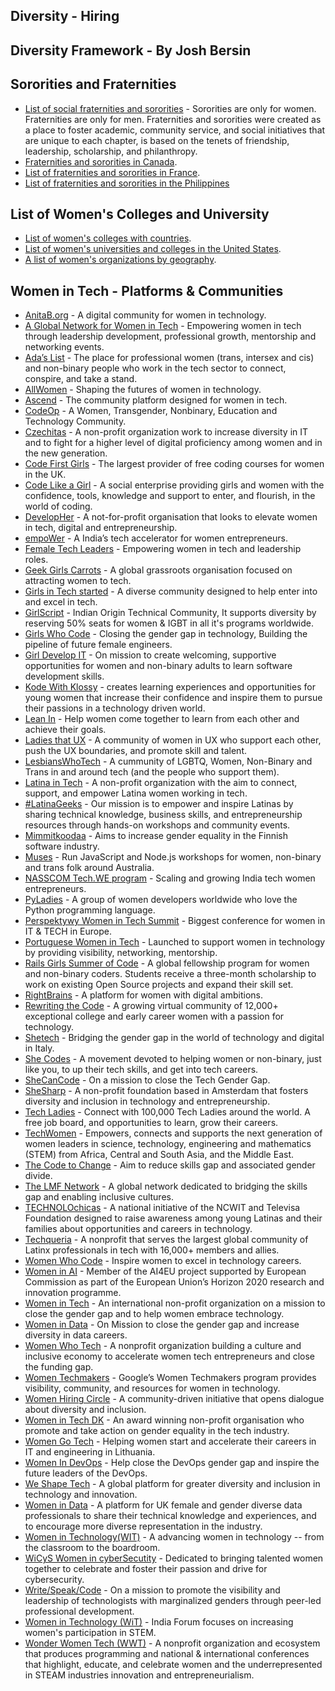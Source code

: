 ## Diversity - Hiring ##

## Diversity Framework - By Josh Bersin ##


## Sororities and Fraternities ##
- [List of social fraternities and sororities](https://en.wikipedia.org/wiki/List_of_social_fraternities_and_sororities) - Sororities are only for women. Fraternities are only for men. Fraternities and sororities were created as a place to foster academic, community service, and social initiatives that are unique to each chapter, is based on the tenets of friendship, leadership, scholarship, and philanthropy. <br />
- [Fraternities and sororities in Canada](https://en.wikipedia.org/wiki/Fraternities_and_sororities_in_Canada). <br />
- [List of fraternities and sororities in France](https://en.wikipedia.org/wiki/List_of_fraternities_and_sororities_in_France). <br />
- [List of fraternities and sororities in the Philippines](https://en.wikipedia.org/wiki/List_of_fraternities_and_sororities_in_the_Philippines)

## List of Women's Colleges and University ##

- [List of women's colleges with countries](https://en.wikipedia.org/wiki/List_of_women%27s_colleges). <br />
- [List of women's universities and colleges in the United States](https://en.wikipedia.org/wiki/List_of_current_and_historical_women%27s_universities_and_colleges_in_the_United_States). <br />
- [A list of women's organizations by geography](https://en.wikipedia.org/wiki/List_of_women%27s_organizations). <br />

## Women in Tech - Platforms & Communities ##

- [AnitaB.org](https://anitab.org/) - A digital community for women in technology. <br />
- [A Global Network for Women in Tech](https://www.womentech.net/en-in) - Empowering women in tech through leadership development, professional growth, mentorship and networking events. <br />
- [Ada’s List](https://www.adaslist.co/) - The place for professional women (trans, intersex and cis) and non-binary people who work in the tech sector to connect, conspire, and take a stand. <br />
- [AllWomen](https://www.allwomen.tech/) - Shaping the futures of women in technology. <br />
- [Ascend](https://ascend.women-in-technology.com/) - The community platform designed for women in tech. <br />
- [CodeOp](https://codeop.tech/) - A Women, Transgender, Nonbinary, Education and Technology Community. <br />
- [Czechitas](https://www.czechitas.cz/en) - A non-profit organization work to increase diversity in IT and to fight for a higher level of digital proficiency among women and in the new generation. <br />
- [Code First Girls](https://codefirstgirls.org.uk/about-us/) - The largest provider of free coding courses for women in the UK. <br />
- [Code Like a Girl](https://www.codelikeagirl.com/) - A social enterprise providing girls and women with the confidence, tools, knowledge and support to enter, and flourish, in the world of coding. <br />
- [DevelopHer](https://developher.org/) - A not-for-profit organisation that looks to elevate women in tech, digital and entrepreneurship. <br />
- [empoWer](https://empower.zone/about-us/) - A India’s tech accelerator for women entrepreneurs. <br />
- [Female Tech Leaders](https://www.femaletechleaders.org/) - Empowering women in tech and leadership roles. <br />
- [Geek Girls Carrots](https://gocarrots.org/) - A global grassroots organisation focused on attracting women to tech. <br />
- [Girls in Tech started](https://girlsintech.org/) - A diverse community designed to help enter into and excel in tech. <br />
- [GirlScript](https://www.girlscript.tech/about) - Indian Origin Technical Community, It supports diversity by reserving 50% seats for women & IGBT in all it's programs worldwide. <br />
- [Girls Who Code](https://girlswhocode.com/) - Closing the gender gap in technology, Building the pipeline of future female engineers. <br />
- [Girl Develop IT](https://girldevelopit.com/) - On mission to create welcoming, supportive opportunities for women and non-binary adults to learn software 
development skills. <br />                                               
- [Kode With Klossy](https://www.kodewithklossy.com/) - creates learning experiences and opportunities for young women that increase their confidence and inspire them to pursue their passions in a technology driven world. <br />
- [Lean In](https://leanin.org/) - Help women come together to learn from each other and achieve their goals. <br />
- [Ladies that UX](https://www.ladiesthatux.com/) - A community of women in UX who support each other, push the UX boundaries, and promote skill and talent. <br />
- [LesbiansWhoTech](https://lesbianswhotech.org/) - A cummunity of LGBTQ, Women, Non-Binary and Trans in and around tech (and the people who support them). <br />
- [Latina in Tech](https://latinasintech.org/) - A non-profit organization with the aim to connect, support, and empower Latina women working in tech. <br />
- [#LatinaGeeks](https://latinageeks.com/) - Our mission is to empower and inspire Latinas by sharing technical knowledge, business skills, and entrepreneurship resources through hands-on workshops and community events. <br />
- [Mimmitkoodaa](https://mimmitkoodaa.ohjelmistoebusiness.fi/) - Aims to increase gender equality in the Finnish software industry. <br />
- [Muses](https://musescodejs.org/) - Run JavaScript and Node.js workshops for women, non-binary and trans folk around Australia. <br />
- [NASSCOM Tech.WE program](https://10000startups.com/nasscomtech.weprogram/) - Scaling and growing India tech women entrepreneurs. <br />
- [PyLadies](https://pyladies.com/) - A group of women developers worldwide who love the Python programming language. <br />
- [Perspektywy Women in Tech Summit](https://womenintechsummit.pl/) - Biggest conference for women in IT & TECH in Europe. <br />
- [Portuguese Women in Tech](https://www.portuguesewomenintech.com/) - Launched to support women in technology by providing visibility, networking, mentorship. <br />
- [Rails Girls Summer of Code](https://railsgirlssummerofcode.org/) - A global fellowship program for women and non-binary coders. Students receive a three-month 
scholarship to work on existing Open Source projects and expand their skill set. <br />
- [RightBrains](https://rightbrains.nl/) - A platform for women with digital ambitions. <br />
- [Rewriting the Code](https://rewritingthecode.org/) - A growing virtual community of 12,000+ exceptional college and early career women with a passion for technology. <br />
- [Shetech](https://shetechitaly.org/) - Bridging the gender gap in the world of technology and digital in Italy. <br />
- [She Codes](https://shecodes.com.au/) - A movement devoted to helping women or non-binary, just like you, to up their tech skills, and get into tech careers. <br />
- [SheCanCode](https://shecancode.io/) - On a mission to close the Tech Gender Gap. <br />
- [SheSharp](https://www.meetup.com/SheSharp/) - A non-profit foundation based in Amsterdam that fosters diversity and inclusion in technology and entrepreneurship. <br />
- [Tech Ladies](https://www.hiretechladies.com/) - Connect with 100,000 Tech Ladies around the world. A free job board, and opportunities to learn, grow their 
careers. <br />
- [TechWomen](https://www.techwomen.org/) - Empowers, connects and supports the next generation of women leaders in science, technology, engineering and mathematics (STEM) from Africa, Central and South Asia, and the Middle East. <br />
- [The Code to Change](http://codetochange.org/) - Aim to reduce skills gap and associated gender divide. <br />
- [The LMF Network](https://www.lmfnetwork.com/) - A global network dedicated to bridging the skills gap and enabling inclusive cultures. <br />
- [TECHNOLOchicas](https://technolochicas.org/) - A national initiative of the NCWIT and Televisa Foundation designed to raise awareness among young Latinas and their families about opportunities and careers in technology. <br />
- [Techqueria](https://techqueria.org/) -  A nonprofit that serves the largest global community of Latinx professionals in tech with 16,000+ members and allies. <br />
- [Women Who Code](https://www.womenwhocode.com/) - Inspire women to excel in technology careers. <br />
- [Women in AI](https://www.womeninai.co/) - Member of the AI4EU project supported by European Commission as part of the European Union’s Horizon 2020 research and 
innovation programme. <br />
- [Women in Tech](https://women-in-tech.org/) - An international non-profit organization on a mission to close the gender gap and to help women embrace technology. <br />
- [Women in Data](https://www.womenindata.org/) - On Mission to close the gender gap and increase diversity in data careers. <br />
- [Women Who Tech](https://womenwhotech.org/) - A nonprofit organization building a culture and inclusive economy to accelerate women tech entrepreneurs and close the funding gap. <br />
- [Women Techmakers](https://www.womentechmakers.com/) - Google’s Women Techmakers program provides visibility, community, and resources for women in technology. <br />
- [Women Hiring Circle](https://www.womenhiringcircle.com/) - A community-driven initiative that opens dialogue about diversity and inclusion. <br />
- [Women in Tech DK](https://www.womenintech.dk/) - An award winning non-profit organisation who promote and take action on gender equality in the tech industry. <br />
- [Women Go Tech](https://womengotech.com/) - Helping women start and accelerate their careers in IT and engineering in Lithuania. <br />
- [Women In DevOps](https://www.womenindevops.com/) - Help close the DevOps gender gap and inspire the future leaders of the DevOps. <br />
- [We Shape Tech](https://weshape.tech/) - A global platform for greater diversity and inclusion in technology and innovation. <br />
- [Women in Data](https://womenindata.co.uk/ ) - A platform for UK female and gender diverse data professionals to share their technical knowledge and experiences,
and to encourage more diverse representation in the industry. <br />
- [Women in Technology(WIT)](https://www.womenintechnology.org/home) - A advancing women in technology -- from the classroom to the boardroom. <br />
- [WiCyS Women in cyberSecutity](https://www.wicys.org/) - Dedicated to bringing talented women together to celebrate and foster their passion and drive 
for cybersecurity. <br />
- [Write/Speak/Code](https://www.writespeakcode.com/) - On a mission to promote the visibility and leadership of technologists with marginalized genders through peer-led professional development. <br />
- [Women in Technology (WiT)](https://wit-ace.com/about/) - India Forum focuses on increasing women's participation in STEM. <br />
- [Wonder Women Tech (WWT)](https://wonderwomentech.com/) - A nonprofit organization and ecosystem that produces programming and national & international
conferences that highlight, educate, and celebrate women and the underrepresented in STEAM industries innovation and entrepreneurialism. <br />

